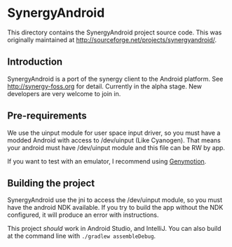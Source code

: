 # SynergyAndroid

This directory contains the SynergyAndroid project source code. This was originally
maintained at http://sourceforge.net/projects/synergyandroid/.


## Introduction

SynergyAndroid is a port of the synergy client to the Android platform. 
See http://synergy-foss.org for detail. Currently in the alpha stage.
New developers are very welcome to join in.


## Pre-requirements

We use the uinput module for user space input driver, so you must have
a modded Android with access to /dev/uinput (Like Cyanogen). That means
your android must have /dev/uinput module and this file can be RW by app.

If you want to test with an emulator, I recommend using
[Genymotion](http://www.genymotion.com/).
 

## Building the project

SynergyAndroid use the jni to access the /dev/uinput module, so you must
have the android NDK available. If you try to build the app without the
NDK configured, it will produce an error with instructions.

This project _should_ work in Android Studio, and IntelliJ. You can
also build at the command line with `./gradlew assembleDebug`.

